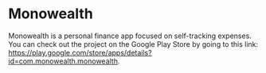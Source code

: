 # Monowealth

Monowealth is a personal finance app focused on self-tracking expenses. You can check out the project on the Google Play Store by going to this link: https://play.google.com/store/apps/details?id=com.monowealth.monowealth.
